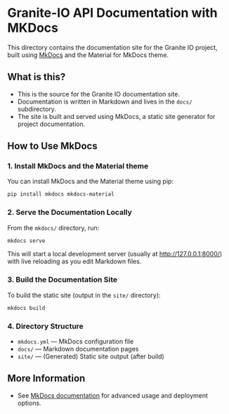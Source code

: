 # Granite-IO API Documentation with MKDocs

This directory contains the documentation site for the Granite IO project, built using [MkDocs](https://www.mkdocs.org/) and the Material for MkDocs theme.

## What is this?

- This is the source for the Granite IO documentation site.
- Documentation is written in Markdown and lives in the `docs/` subdirectory.
- The site is built and served using MkDocs, a static site generator for project documentation.

## How to Use MkDocs

### 1. Install MkDocs and the Material theme

You can install MkDocs and the Material theme using pip:

```sh
pip install mkdocs mkdocs-material
```

### 2. Serve the Documentation Locally

From the `mkdocs/` directory, run:

```sh
mkdocs serve
```

This will start a local development server (usually at http://127.0.0.1:8000/) with live reloading as you edit Markdown files.

### 3. Build the Documentation Site

To build the static site (output in the `site/` directory):

```sh
mkdocs build
```

### 4. Directory Structure

- `mkdocs.yml` — MkDocs configuration file
- `docs/` — Markdown documentation pages
- `site/` — (Generated) Static site output (after build)

## More Information

- See [MkDocs documentation](https://www.mkdocs.org/) for advanced usage and deployment options.